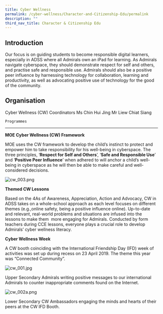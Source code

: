 ```yaml
---
title: Cyber Wellness
permalink: /cyber-wellness/Character-and-Citizenship-Edu/permalink
description: ""
third_nav_title: Character & Citizenship Edu
---
```

Introduction
------------

Our focus is on guiding students to become responsible digital learners, especially in ADSS where all Admirals own an iPad for learning. As Admirals navigate cyberspace, they should demonstrate respect for self and others, and practise safe and responsible use. Admirals should also be a positive peer influence by harnessing technology for collaboration, learning and productivity, as well as advocating positive use of technology for the good of the community.

Organisation
------------

<td> Cyber Wellness (CW) Coordinators </td>
	<tr> 
	<td> Ms Chin Hui Jing </td>
	</tr>
	<tr>
		<td> Mr Liew Chiat Siang </td> 
	</tr>
	
	Programmes
----------

**MOE Cyber Wellness (CW) Framework**

MOE uses the CW framework to develop the child’s instinct to protect and empower him to take responsibility for his well-being in cyberspace. The three principles, ‘**Respect for Self and Others**’, ‘**Safe and Responsible Use**’ and ‘**Positive Peer Influence**’ when adhered to will anchor a child’s well-being in cyberspace as he will then be able to make careful and well-considered decisions.

![cw_003.png](https://admiraltysec.moe.edu.sg/qql/slot/u752/Student%20Development%20&%20Learning%20for%20Life/CCE/Cyber%20Wellness/cw_003.png)

  

**Themed CW Lessons**

Based on the 4As of Awareness, Appreciation, Action and Advocacy, CW in ADSS takes on a whole-school approach as each level focuses on different themes (e.g.,online safety, being a positive influence online). Up-to-date and relevant, real-world problems and situations are infused into the lessons to make them  more engaging for Admirals. Conducted by form teachers during CCE lessons, everyone plays a crucial role to develop Admirals’ cyber wellness literacy. 

**Cyber Wellness Week**

A CW booth coinciding with the International Friendship Day (IFD) week of activities was set up during recess on 23 April 2019. The theme this year was “Connected Community”.

  

![cw_001.jpg](https://admiraltysec.moe.edu.sg/qql/slot/u752/Student%20Development%20&%20Learning%20for%20Life/CCE/Cyber%20Wellness/cw_001.jpg)  

Upper Secondary Admirals writing positive messages to our international Admirals to counter inappropriate comments found on the Internet.  

  

![cw_002a.png](https://admiraltysec.moe.edu.sg/qql/slot/u752/Student%20Development%20&%20Learning%20for%20Life/CCE/Cyber%20Wellness/cw_002a.png)  

Lower Secondary CW Ambassadors engaging the minds and hearts of their peers at the CW IFD Booth.
		